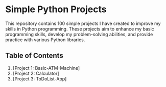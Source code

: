 # Simple Python Projects

This repository contains 100 simple projects I have created to improve my skills in Python programming. These projects aim to enhance my basic programming skills, develop my problem-solving abilities, and provide practice with various Python libraries.

## Table of Contents

1. [Project 1: Basic-ATM-Machine]
2. [Project 2: Calculator]
3. [Project 3: ToDoList-App]
